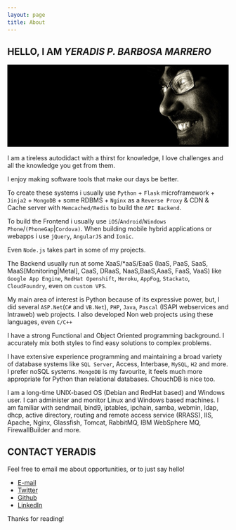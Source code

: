 ```yaml
---
layout: page
title: About
---
```


<!--
<p class="message">
  Hey there! This page is included as an example. Feel free to customize it for your own use upon downloading. Carry on!
</p>
-->

## HELLO, I AM *YERADIS P. BARBOSA MARRERO*

<img src="/public/images/bg-wide.jpg">

I am a tireless autodidact with a thirst for knowledge, I love challenges and all the knowledge you get from them.

I enjoy making software tools that make our days be better.

To create these systems i usually use `Python` + `Flask` microframework + `Jinja2` + `MongoDB` + some RDBMS + `Nginx` as a `Reverse Proxy` & CDN & Cache server with `Memcached/Redis` to build the `API Backend`. 

To build the Frontend i usually use `iOS`/`Android`/`Windows Phone`/`(PhoneGap`|`Cordova)`. When building mobile hybrid applications or webapps i use `jQuery`, `AngularJS` and `Ionic`.

Even `Node.js` takes part in some of my projects.

The Backend usually run at some XaaS/*aaS/EaaS (IaaS, PaaS, SaaS, MaaS[Monitoring|Metal], CaaS, DRaaS, NaaS,BaaS,AaaS, FaaS, VaaS) like `Google App Engine`, `RedHat Openshift`, `Heroku`, `AppFog`, `Stackato`, `CloudFoundry`, even on `custom VPS`.

My main area of interest is Python because of its expressive power, but, I did several `ASP.Net`(`C#` and `VB.Net`), `PHP`, `Java`, `Pascal` (ISAPI webservices and Intraweb) web projects. I also developed Non web projects using these languages, even `C/C++`

I have a strong Functional and Object Oriented programming background. I accurately mix both styles to find easy solutions to complex problems.

I have extensive experience programming and maintaining a broad variety of database systems like `SQL Server`, Access, Interbase, `MySQL`, `H2` and more. I prefer noSQL systems. `MongoDB` is my favourite, it feels much more appropriate for Python than relational databases. ChouchDB is nice too.

I am a long-time UNIX-based OS (Debian and RedHat based) and Windows user. I can administer and monitor Linux and Windows based machines. I am familiar with sendmail, bind9, iptables, ipchain, samba, webmin, ldap, dhcp, active directory, routing and remote access service (RRASS), IIS, Apache, Nginx, Glassfish, Tomcat, RabbitMQ, IBM WebSphere MQ, FirewallBuilder and more.

## CONTACT YERADIS

Feel free to email me about opportunities, or to just say hello!

* <a href="mailto:mail@yeradis.com?subject=Hello%20yeradis&body=just%20to%20saying%20hi">E-mail</a>
* <a href="https://twitter.com/yeradis">Twitter</a>
* <a href="https://github.com/yeradis">Github</a>
* <a href="https://www.linkedin.com/in/yeradis">LinkedIn</a>

Thanks for reading!
